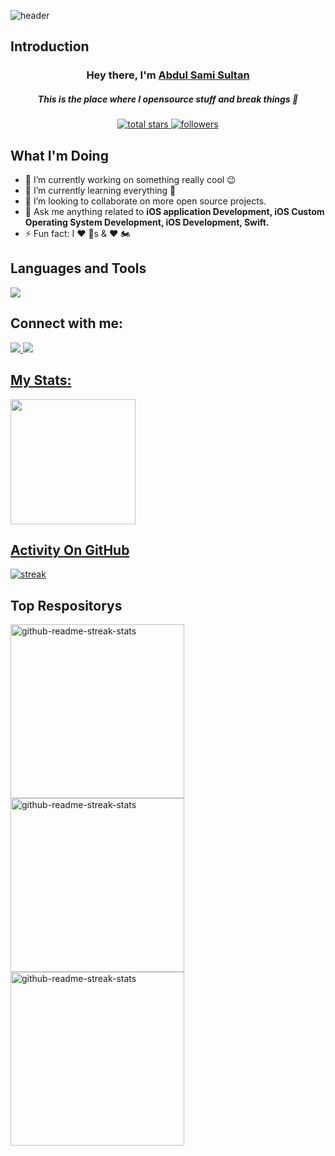 ![header](https://capsule-render.vercel.app/api?type=waving&color=gradient&height=200&section=header&text=What's%20Up?&animation=twinkling&fontSize=40)

## Introduction

<h3 align="center">Hey there, I'm <a href="https://github.com/AbdulSami-Sultan">Abdul Sami Sultan</a></h3>
<h5 align="center">This is the place where I opensource stuff and break things 🤣</h5>
<p align="center"><a href="https://github.com/AbdulSami-Sultan?tab=repositories&sort=stargazers">
    <img alt="total stars" title="Total stars on GitHub" src="https://custom-icon-badges.demolab.com/github/stars/AbdulSami-Sultan?color=B8B92B&style=for-the-badge&labelColor=959532&logo=star"/>
   <a href="https://github.com/AbdulSami-Sultan"><img alt="followers" title="Follow me on Github" src="https://img.shields.io/github/followers/AbdulSami-Sultan?color=236ad3&style=for-the-badge&logo=github&label=Follow"/></a>
</p>
 

## What I'm Doing

- 🔭 I’m currently working on something really cool 😉
- 🌱 I’m currently learning everything 🤣
- 👯 I’m looking to collaborate on more open source projects.
- 💬 Ask me anything related to <b>iOS application Development, iOS Custom Operating System Development, iOS Development, Swift.</b>
- ⚡ Fun fact: I ❤️ 🐶s & ❤️ 🏍️



## Languages and Tools

<p align="left"> <a href="https://github.com/AbdulSami-Sultan"><img src="https://skillicons.dev/icons?i=swift,vscode,git,postman,github,firebase"> </a> </p>

## Connect with me:
<p align="left"> 
  <a href="https://www.linkedin.com/in/abdul-sami-sultan-452a9a1ba/"><img src="https://skillicons.dev/icons?i=linkedin"> </a> 
  <a href="abdulsami923@gmail.com"><img src="https://skillicons.dev/icons?i=gmail">
</p>

## My Stats:
<p align="left">
<img height="200px" src="https://github-readme-stats.vercel.app/api?username=AbdulSami-Sultan&hide_border=true&show_icons=true&count_private=true&theme=gruvbox&bg_color=151515">
</p>

## Activity On GitHub

<p align="left">
  <a href="https://github.com/AbdulSami-Sultan">      
<img title="stats" alt="streak" src="https://github-readme-streak-stats.herokuapp.com/?user=AbdulSami-Sultan&theme=dark&hide_border=true&stroke=f53b3b"/>
</a> 
</p>

## Top Respositorys
  <p align="left">
      <a href="https://github.com/AbdulSami-Sultan/AbdulSami-Sultan.github.io"><img width="278" src="https://denvercoder1-github-readme-stats.vercel.app/api/pin/?username=AbdulSami-Sultan&repo=Portfolio&theme=react&bg_color=1F222E&title_color=F8D866&hide_border=true&icon_color=F8D866&show_icons=false" alt="github-readme-streak-stats"></a>
     <a href="https://github.com/AbdulSami-Sultan/Social-Media-App"><img width="278" src="https://denvercoder1-github-readme-stats.vercel.app/api/pin/?username=AbdulSami-Sultan&repo=Social-Media-App&theme=react&bg_color=1F222E&title_color=F8D866&hide_border=true&icon_color=F8D866&show_icons=false" alt="github-readme-streak-stats"></a>
   <a href="https://github.com/AbdulSami-Sultan/MapKit-GetDirection"><img width="278" src="https://denvercoder1-github-readme-stats.vercel.app/api/pin/?username=AbdulSami-Sultan&repo=MapKit-GetDirection&theme=react&bg_color=1F222E&title_color=F8D866&hide_border=true&icon_color=F8D866&show_icons=false" alt="github-readme-streak-stats"></a>
  </p>

